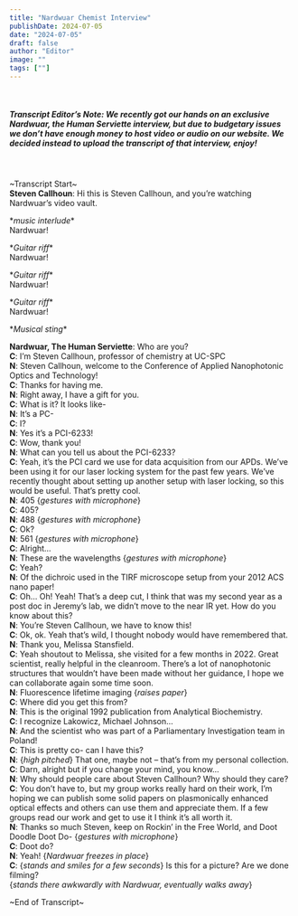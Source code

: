 ```yaml
---
title: "Nardwuar Chemist Interview"
publishDate: 2024-07-05
date: "2024-07-05"
draft: false
author: "Editor"
image: ""
tags: [""]
---
```


<br>

##### Transcript Editor’s Note: We recently got our hands on an exclusive Nardwuar, the Human Serviette interview, but due to budgetary issues we don’t have enough money to host video or audio on our website. We decided instead to upload the transcript of that interview, enjoy! 

<br>

~Transcript Start~\
**Steven Callhoun**: Hi this is Steven Callhoun, and you’re watching Nardwuar’s video vault.

\**music interlude*\*\
Nardwuar!

\**Guitar riff*\*\
Nardwuar!

\**Guitar riff*\*\
Nardwuar!

\**Guitar riff*\*\
Nardwuar!

\**Musical sting*\* 

**Nardwuar, The Human Serviette**: Who are you? \
**C**: I’m Steven Callhoun, professor of chemistry at UC-SPC \
**N**: Steven Callhoun, welcome to the Conference of Applied Nanophotonic Optics and Technology! \
**C**: Thanks for having me. \
**N**: Right away, I have a gift for you. \
**C**: What is it? It looks like- \
**N**: It’s a PC- \
**C**: I? \
**N**: Yes it’s a PCI-6233! \
**C**: Wow, thank you! \
**N**: What can you tell us about the PCI-6233? \
**C**: Yeah, it’s the PCI card we use for data acquisition from our APDs. We’ve been using it for our laser locking system for the past few years. We’ve recently thought about setting up another setup with laser locking, so this would be useful. That’s pretty cool. \
**N**: 405 {*gestures with microphone*} \
**C**: 405? \
**N**: 488 {*gestures with microphone*} \
**C**: Ok? \
**N**: 561 {*gestures with microphone*} \
**C**: Alright… \
**N**: These are the wavelengths {*gestures with microphone*} \
**C**: Yeah? \
**N**: Of the dichroic used in the TIRF microscope setup from your 2012 ACS nano paper! \
**C**: Oh… Oh! Yeah! That’s a deep cut, I think that was my second year as a post doc in Jeremy’s lab, we didn’t move to the near IR yet. How do you know about this? \
**N**: You’re Steven Callhoun, we have to know this! \
**C**: Ok, ok. Yeah that’s wild, I thought nobody would have remembered that. \
**N**: Thank you, Melissa Stansfield. \
**C**: Yeah shoutout to Melissa, she visited for a few months in 2022. Great scientist, really helpful in the cleanroom. There’s a lot of nanophotonic structures that wouldn’t have been made without her guidance, I hope we can collaborate again some time soon. \
**N**: Fluorescence lifetime imaging {*raises paper*} \
**C**: Where did you get this from? \
**N**: This is the original 1992 publication from Analytical Biochemistry. \
**C**: I recognize Lakowicz, Michael Johnson… \
**N**: And the scientist who was part of a Parliamentary Investigation team in Poland! \
**C**: This is pretty co- can I have this? \
**N**: {*high pitched*} That one, maybe not – that’s from my personal collection. \
**C**: Darn, alright but if you change your mind, you know… \
**N**: Why should people care about Steven Callhoun? Why should they care? \
**C**: You don’t have to, but my group works really hard on their work, I’m hoping we can publish some solid papers on plasmonically enhanced optical effects and others can use them and appreciate them. If a few groups read our work and get to use it I think it’s all worth it. \
**N**: Thanks so much Steven, keep on Rockin’ in the Free World, and Doot Doodle Doot Do- {*gestures with microphone*} \
**C**: Doot do? \
**N**: Yeah! {*Nardwuar freezes in place*} \
**C**: {*stands and smiles for a few seconds*} Is this for a picture? Are we done filming?\
{*stands there awkwardly with Nardwuar, eventually walks away*} 

~End of Transcript~